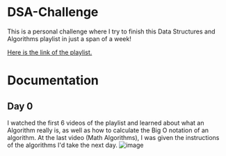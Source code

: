 # DSA-Challenge
This is a personal challenge where I try to finish this Data Structures and Algorithms playlist in just a span of a week!


[Here is the link of the playlist.](https://youtube.com/playlist?list=PLC3y8-rFHvwjPxNAKvZpdnsr41E0fCMMP&si=cUg1VYzHnUF60pzs)

# Documentation

## Day 0

I watched the first 6 videos of the playlist and learned about what an Algorithm really is, as well as how to calculate the Big O notation of an algorithm. At the last video (Math Algorithms), I was given the instructions of the algorithms I'd take the next day. 
![image](https://github.com/KingNoran/DSA-Challenge/assets/108130291/7747b099-5062-4bc2-a9cb-d88a310daee2)
